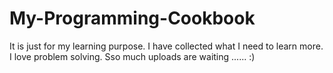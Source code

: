 # My-Programming-Cookbook
It is just for my learning purpose. I have collected what I need to learn more. I love problem solving. Sso much uploads are waiting ...... :)
